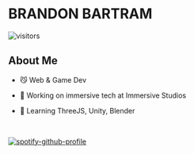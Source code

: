 <h1> BRANDON BARTRAM </h1>

![visitors](https://visitor-badge.glitch.me/badge?page_id=BrandonBartram98.BrandonBartram98)

<h2> About Me </h2>

- :smirk_cat: Web & Game Dev

- 🔭 Working on immersive tech at Immersive Studios

- 🌱  Learning ThreeJS, Unity, Blender
<br />


[![spotify-github-profile](https://spotify-github-profile.vercel.app/api/view?uid=1124801826&cover_image=true&theme=default&bar_color=1f8f00&bar_color_cover=false)](https://github.com/kittinan/spotify-github-profile)
